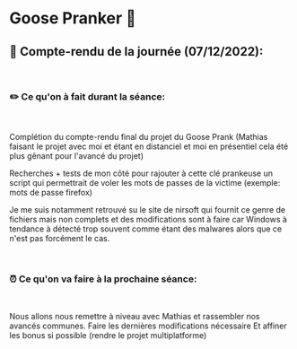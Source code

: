 # Goose Pranker 🐥

## 📁   __Compte-rendu de la journée (07/12/2022):__
<br/>

### ✏️ __Ce qu'on à fait durant la séance:__ 
<br/>

Complétion du compte-rendu final du projet du Goose Prank (Mathias faisant le projet avec moi et étant en distanciel et moi en présentiel cela été plus gênant pour l'avancé du projet)

Recherches + tests de mon côté pour rajouter à cette clé prankeuse un script qui permettrait de voler les mots de passes de la victime (exemple: mots de passe firefox)

Je me suis notamment retrouvé su le site de nirsoft qui fournit ce genre de fichiers mais non complets et des modifications sont à faire car Windows à tendance à détecté trop souvent comme étant des malwares alors que ce n'est pas forcément le cas.

<br/>

### ⏰ __Ce qu'on va faire à la prochaine séance:__
<br/>

Nous allons nous remettre à niveau avec Mathias et rassembler nos avancés communes. Faire les dernières modifications nécessaire
Et affiner les bonus si possible (rendre le projet multiplatforme)